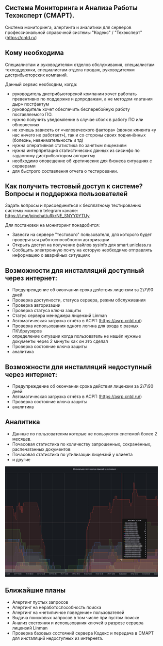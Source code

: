 Система Мониторинга и Анализа Работы Техэксперт (СМАРТ).
---
Система мониторинга, алертинга и аналитики для серверов профессиональной справочной системы "Кодекс" / "Техэксперт" (https://cntd.ru)

Кому необходима
---
Специалистам и руководителям отделов обслуживания, специалистам техподдержки, специалистам отдела продаж, руководителям дистрибьюторских компаний.

Данный сервис необходим, когда: 

- руководитель дистрибьюторской компании хочет работать превентивно по поддержке и допродажам, а не методом «латания дыр» постфактум
- руководитель хочет обеспечить бесперебойную работу поставляемого ПО.
- нужно получить уведомление в случае сбоях в работу ПО или обновлениях
- не хочешь зависеть от «человеческого фактора» (звонок клиента «у нас ничего не работает»), так и со стороны своих подчинённых (болезнь, невнимательность и тд)
- нужна оперативная статистика по занятым лицензиям
- нужна интерпретация статистических данных из сисинфо по заданному дистрибьютором алгоритму
- необходимо оповещение об кретических для бизнеса ситуациях с серверами 
- для быстрого составления отчета о тестировании.

Как получить тестовый доступ к системе? Вопросы и поддержка пользователей
---
Задать вопросы и присоединиться к бесплатному тестированию системы можно в telegram канале: https://t.me/joinchat/uRkrNE_SNYY0YTUy

Для постановки на мониторинг понадобится:
- Завести на сервере "тестового" пользователя, для которого будет проверяться работоспособности авторизации
- Открыть доступ на получение файлов sysinfo для smart.uniclass.ru
- Сообщить электронную почту на которую необходимо отправлять информацию о аварийных ситуациях

Возможности для инсталляций доступный через интернет:
---
- Предупреждение об окончании срока действия лицензии за 2\7\90 дней
- Проверка доступности, статуса сервера, режим обслуживания
- Проверка авторизации
- Проверка статуса ключа защиты
- Статус сервера менеджера лицензий Linman
- Автоматическая загрузка отчёта в АСРП (https://asrp.cntd.ru/)
- Проверка использования одного логина для входа с разных ПК\браузеров
- определение ситуации когда пользователь не нашёл нужные документы через 2 минуты как он это сделал
- Проверка состояние ключа защиты
- аналитика

Возможности для инсталляций недоступный через интернет:
---
- Предупреждение об окончании срока действия лицензии за 2\7\90 дней
- Автоматическая загрузка отчёта в АСРП (https://asrp.cntd.ru/)
- Проверка состояние ключа защиты 
- аналитика

Аналитика
---
- Данные по пользователям которые не пользуются системой более 2 месяцев.
- Почасовая статистика по количеству запрошенных, сохранённых, распечатанных документов
- Почасовая статистика по утилизации лицензий у клиента
- и другие 
<img src="img/licenses.jpg" width="800" alt="" aling=left>

Ближайшие планы
---
- Алертинг пустых запросов
- Алертинг на неработоспособность поиска
- Алертинг на «нетипичное поведение» пользователей
- Выдача поисковых запросов в том числе при пустом поиске
- Анализ состояния и использования ключей в разрезе сервера лицензий Linman
- Проверка базовых состояний сервера Кодекс и передача в СМАРТ для инсталяций недоступных из интернета.
